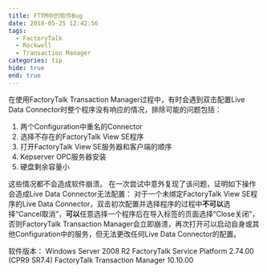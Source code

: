 ```yaml
---
title: FTTM中的软件Bug
date: 2018-05-25 12:42:56
tags:
  - FactoryTalk
  - Rockwell
  - Transaction Manager
categories: tip
hide: true
end: true
---
```


在使用FactoryTalk Transaction Manager过程中，有时会遇到双击配置Live Data Connector时整个程序没有响应的情况，排除可能的问题包括：
1. 两个Configuration中重名的Connector
2. 选择不存在的FactoryTalk View SE程序
3. 打开FactoryTalk View SE服务器和客户端的顺序
4. Kepserver OPC服务器安装
5. 硬盘剩余容量小

这些情况都不会造成软件崩溃。
在一次尝试中意外复现了该问题，证明如下操作会造成Live Data Connector无法配置：
对于一个未绑定FactoryTalk View SE程序的Live Data Connector，双击初次配置并选择程序的过程中**不可以**选择“Cancel取消”，**可以**任意选择一个程序后在导入标签的页面选择“Close关闭”，否则FactoryTalk Transaction Manager会立即崩溃，再次打开可以启动自身或其他Configuration中的服务，但无法更改任何Live Data Connector的配置。

软件版本：
Windows Server 2008 R2
FactoryTalk Service Platform 2.74.00 (CPR9 SR7.4)
FactoryTalk Transaction Manager 10.10.00